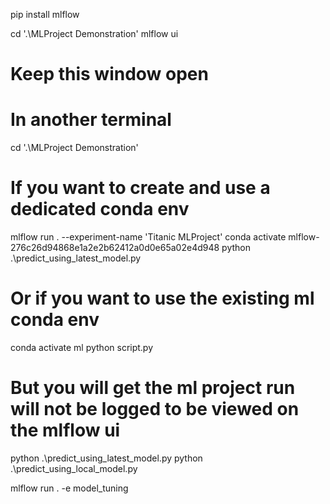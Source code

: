 pip install mlflow

cd '.\MLProject Demonstration\'
mlflow ui
# Keep this window open

# In another terminal
cd '.\MLProject Demonstration\'

# If you want to create and use a dedicated conda env
mlflow run . --experiment-name 'Titanic MLProject'
conda activate mlflow-276c26d94868e1a2e2b62412a0d0e65a02e4d948
python .\predict_using_latest_model.py

# Or if you want to use the existing ml conda env
conda activate ml
python script.py
# But you will get the ml project run will not be logged to be viewed on the mlflow ui
python .\predict_using_latest_model.py
python .\predict_using_local_model.py 


mlflow run . -e model_tuning
